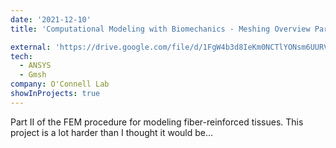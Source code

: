 ```yaml
---
date: '2021-12-10'
title: 'Computational Modeling with Biomechanics - Meshing Overview Part II'

external: 'https://drive.google.com/file/d/1FgW4b3d8IeKm0NCTlYONsm6UURVEKUV5/view?usp=sharing'
tech:
  - ANSYS
  - Gmsh
company: O'Connell Lab
showInProjects: true
---
```


Part II of the FEM procedure for modeling fiber-reinforced tissues. This project is a lot harder than I thought it would be...
